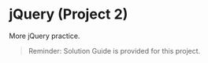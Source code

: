 # jQuery (Project 2)

More jQuery practice.

> Reminder: Solution Guide is provided for this project.

